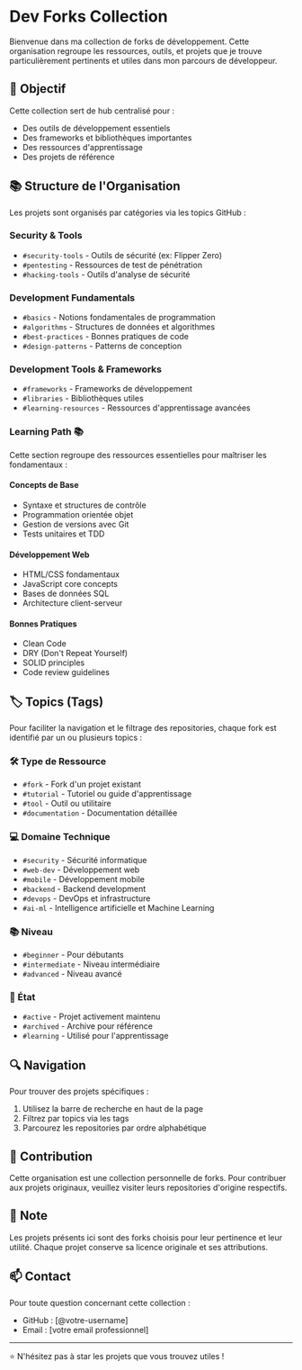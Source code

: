 # Dev Forks Collection

Bienvenue dans ma collection de forks de développement. Cette organisation regroupe les ressources, outils, et projets que je trouve particulièrement pertinents et utiles dans mon parcours de développeur.

## 🎯 Objectif

Cette collection sert de hub centralisé pour :
- Des outils de développement essentiels
- Des frameworks et bibliothèques importantes
- Des ressources d'apprentissage
- Des projets de référence

## 📚 Structure de l'Organisation

Les projets sont organisés par catégories via les topics GitHub :

### Security & Tools
- `#security-tools` - Outils de sécurité (ex: Flipper Zero)
- `#pentesting` - Ressources de test de pénétration
- `#hacking-tools` - Outils d'analyse de sécurité

### Development Fundamentals
- `#basics` - Notions fondamentales de programmation
- `#algorithms` - Structures de données et algorithmes
- `#best-practices` - Bonnes pratiques de code
- `#design-patterns` - Patterns de conception

### Development Tools & Frameworks
- `#frameworks` - Frameworks de développement
- `#libraries` - Bibliothèques utiles
- `#learning-resources` - Ressources d'apprentissage avancées

### Learning Path 📚
Cette section regroupe des ressources essentielles pour maîtriser les fondamentaux :

#### Concepts de Base
- Syntaxe et structures de contrôle
- Programmation orientée objet
- Gestion de versions avec Git
- Tests unitaires et TDD

#### Développement Web
- HTML/CSS fondamentaux
- JavaScript core concepts
- Bases de données SQL
- Architecture client-serveur

#### Bonnes Pratiques
- Clean Code
- DRY (Don't Repeat Yourself)
- SOLID principles
- Code review guidelines

## 🏷️ Topics (Tags)

Pour faciliter la navigation et le filtrage des repositories, chaque fork est identifié par un ou plusieurs topics :

### 🛠️ Type de Ressource
- `#fork` - Fork d'un projet existant
- `#tutorial` - Tutoriel ou guide d'apprentissage
- `#tool` - Outil ou utilitaire
- `#documentation` - Documentation détaillée

### 💻 Domaine Technique
- `#security` - Sécurité informatique
- `#web-dev` - Développement web
- `#mobile` - Développement mobile
- `#backend` - Backend development
- `#devops` - DevOps et infrastructure
- `#ai-ml` - Intelligence artificielle et Machine Learning

### 📚 Niveau
- `#beginner` - Pour débutants
- `#intermediate` - Niveau intermédiaire
- `#advanced` - Niveau avancé

### 🎯 État
- `#active` - Projet activement maintenu
- `#archived` - Archive pour référence
- `#learning` - Utilisé pour l'apprentissage

## 🔍 Navigation

Pour trouver des projets spécifiques :
1. Utilisez la barre de recherche en haut de la page
2. Filtrez par topics via les tags
3. Parcourez les repositories par ordre alphabétique

## 🤝 Contribution

Cette organisation est une collection personnelle de forks. Pour contribuer aux projets originaux, veuillez visiter leurs repositories d'origine respectifs.

## 📝 Note

Les projets présents ici sont des forks choisis pour leur pertinence et leur utilité. Chaque projet conserve sa licence originale et ses attributions.

## 📫 Contact

Pour toute question concernant cette collection :
- GitHub : [@votre-username]
- Email : [votre email professionnel]

---

⭐ N'hésitez pas à star les projets que vous trouvez utiles !
